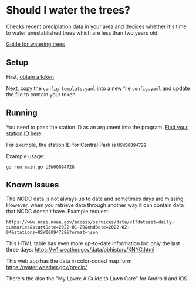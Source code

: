 # Should I water the trees?

Checks recent precipiation data in your area and decides whether it's time to water unestablished trees which are less than two years old.

[Guide for watering trees](https://arbordayblog.org/treecare/how-to-properly-water-your-trees/)

## Setup

First, [obtain a token](https://www.ncdc.noaa.gov/cdo-web/token)

Next, copy the `config-template.yaml` into a new file `config.yaml` and update the file to contain your token.

## Running

You need to pass the station ID as an argument into the program. [Find your station ID here](https://www1.ncdc.noaa.gov/pub/data/ghcn/daily/ghcnd-stations.txt)

For example, the station ID for Central Park is `USW00094728`

Example usage:
```
go run main.go USW00094728
```

## Known Issues

The NCDC data is not always up to date and sometimes days are missing. However, when you retrieve data through another way it can contain data that NCDC doesn't have. Example request: 

```
https://www.ncei.noaa.gov/access/services/data/v1?dataset=daily-summaries&startDate=2022-01-29&endDate=2022-02-04&stations=USW00094728&format=json
```

This HTML table has even more up-to-date information but only the last three days: https://w1.weather.gov/data/obhistory/KNYC.html

This web app has the data in color-coded map form https://water.weather.gov/precip/

There's the also the "My Lawn: A Guide to Lawn Care" for Android and iOS
